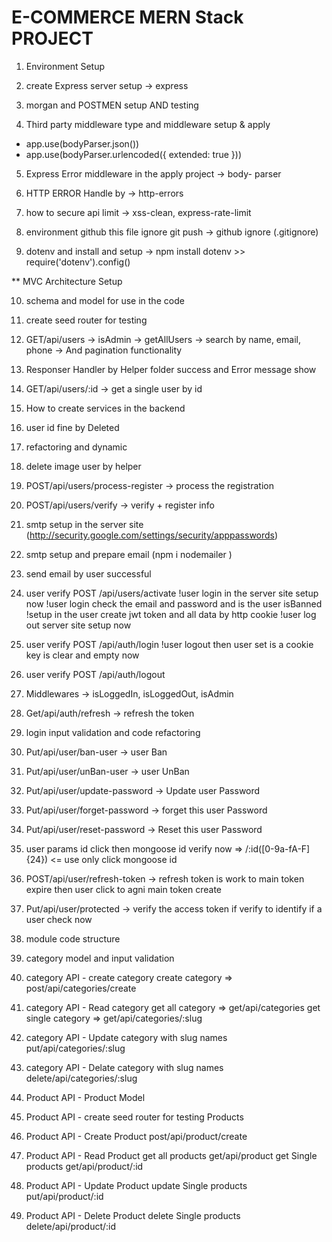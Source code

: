 # E-COMMERCE MERN Stack PROJECT

1. Environment Setup

2. create Express server setup -> express

3. morgan and POSTMEN setup AND testing
4. Third party middleware type and middleware setup & apply

- app.use(bodyParser.json())
- app.use(bodyParser.urlencoded({ extended: true }))

5. Express Error middleware in the apply project -> body- parser

6. HTTP ERROR Handle by -> http-errors

7. how to secure api limit -> xss-clean, express-rate-limit

8. environment github this file ignore git push -> github ignore (.gitignore)

9. dotenv and install and setup -> npm install dotenv >> require('dotenv').config()

\*\* MVC Architecture Setup

10. schema and model for use in the code
11. create seed router for testing
12. GET/api/users -> isAdmin -> getAllUsers -> search by name, email, phone -> And pagination functionality
13. Responser Handler by Helper folder success and Error message show
14. GET/api/users/:id -> get a single user by id
15. How to create services in the backend
16. user id fine by Deleted
17. refactoring and dynamic
18. delete image user by helper
19. POST/api/users/process-register -> process the registration
20. POST/api/users/verify -> verify + register info
21. smtp setup in the server site
    (http://security.google.com/settings/security/apppasswords)
22. smtp setup and prepare email (npm i nodemailer )
23. send email by user successful
24. user verify POST /api/users/activate
    !user login in the server site setup now
    !user login check the email and password and is the user isBanned
    !setup in the user create jwt token and all data by http cookie
    !user log out server site setup now
25. user verify POST /api/auth/login
    !user logout then user set is a cookie key is clear and empty now
26. user verify POST /api/auth/logout
27. Middlewares -> isLoggedIn, isLoggedOut, isAdmin
28. Get/api/auth/refresh -> refresh the token
29. login input validation and code refactoring
30. Put/api/user/ban-user -> user Ban
31. Put/api/user/unBan-user -> user UnBan
32. Put/api/user/update-password -> Update user Password
33. Put/api/user/forget-password -> forget this user Password
34. Put/api/user/reset-password -> Reset this user Password
35. user params id click then mongoose id verify now => /:id([0-9a-fA-F]{24}) <= use only click mongoose id
36. POST/api/user/refresh-token -> refresh token is work to main token expire then user click to agni main token create
37. Put/api/user/protected -> verify the access token if verify to identify if a user check now
38. module code structure

39. category model and input validation
40. category API - create category
    create category => post/api/categories/create
41. category API - Read category
    get all category => get/api/categories
    get single category => get/api/categories/:slug
42. category API - Update category with slug names
    put/api/categories/:slug
43. category API - Delate category with slug names
    delete/api/categories/:slug

44. Product API - Product Model
45. Product API - create seed router for testing Products
46. Product API - Create Product
    post/api/product/create
47. Product API - Read Product
    get all products get/api/product
    get Single products get/api/product/:id
48. Product API - Update Product
    update Single products put/api/product/:id
49. Product API - Delete Product
    delete Single products delete/api/product/:id
